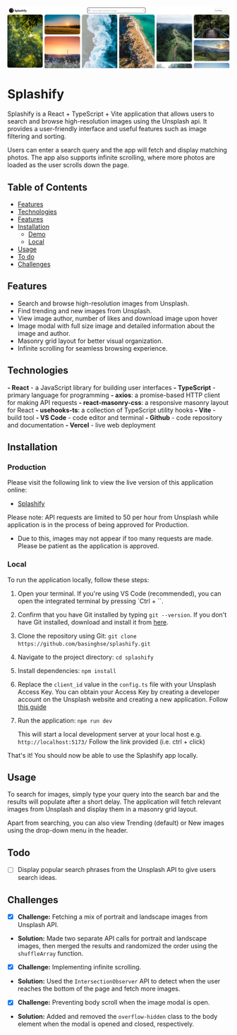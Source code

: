![Splashify Demo](./images/splashify-demo.png)

# Splashify
Splashify is a React + TypeScript + Vite application that allows users to search and browse high-resolution images using the Unsplash api. It provides a user-friendly interface and useful features such as image filtering and sorting.

Users can enter a search query and the app will fetch and display matching photos. The app also supports infinite scrolling, where more photos are loaded as the user scrolls down the page.


## Table of Contents
- [Features](#features)
- [Technologies](#technologies)
- [Features](#features)
- [Installation](#installation)
	- [Demo](#demo)
	- [Local](#local)
- [Usage](#usage)
- [To do](#todo)
- [Challenges](#challenges)

## Features
- Search and browse high-resolution images from Unsplash.
- Find trending and new images from Unsplash.
- View image author, number of likes and download image upon hover
- Image modal with full size image and detailed information about the image and author.
- Masonry grid layout for better visual organization.
- Infinite scrolling for seamless browsing experience.

## Technologies
**- React** - a JavaScript library for building user interfaces
**- TypeScript** - primary language for programming
**- axios**: a promise-based HTTP client for making API requests
**- react-masonry-css**: a responsive masonry layout for React
**- usehooks-ts**: a collection of TypeScript utility hooks
**- Vite** - build tool
**- VS Code** - code editor and terminal
**- Github** - code repository and documentation
**- Vercel** - live web deployment

## Installation
### Production
Please visit the following link to view the live version of this application online:
- [Splashify](https://splashify.vercel.app/)

Please note: API requests are limited to 50 per hour from Unsplash while application is in the process of being approved for Production.
- Due to this, images may not appear if too many requests are made. Please be patient as the application is approved.

### Local
To run the application locally, follow these steps:

1.  Open your terminal. If you're using VS Code (recommended), you can open the integrated terminal by pressing `Ctrl + ``.
    
2.  Confirm that you have Git installed by typing `git --version`. If you don't have Git installed, download and install it from [here](https://git-scm.com/downloads).
    
3.  Clone the repository using Git: `git clone https://github.com/basinghse/splashify.git`
    
4.  Navigate to the project directory: `cd splashify`
    
5.  Install dependencies: `npm install`
    
6.  Replace the `client_id` value in the `config.ts` file with your Unsplash Access Key. You can obtain your Access Key by creating a developer account on the Unsplash website and creating a new application. Follow [this guide](https://unsplash.com/documentation#creating-a-developer-account)
    
7.  Run the application: `npm run dev`
    
    This will start a local development server at your local host e.g. `http://localhost:5173/` Follow the link provided (i.e. ctrl + click)

That's it! You should now be able to use the Splashify app locally.



## Usage
To search for images, simply type your query into the search bar and the results will populate after a short delay. The application will fetch relevant images from Unsplash and display them in a masonry grid layout.

Apart from searching, you can also view Trending (default) or New images using the drop-down menu in the header.

## Todo
- [ ] Display popular search phrases from the Unsplash API to give users search ideas.

## Challenges

- [x] **Challenge:** Fetching a mix of portrait and landscape images from Unsplash API.
- **Solution:** Made two separate API calls for portrait and landscape images, then merged the results and randomized the order using the `shuffleArray` function.

- [x] **Challenge:** Implementing infinite scrolling.
- **Solution:** Used the `IntersectionObserver` API to detect when the user reaches the bottom of the page and fetch more images.

- [x] **Challenge:** Preventing body scroll when the image modal is open.
- **Solution:** Added and removed the `overflow-hidden` class to the body element when the modal is opened and closed, respectively.
